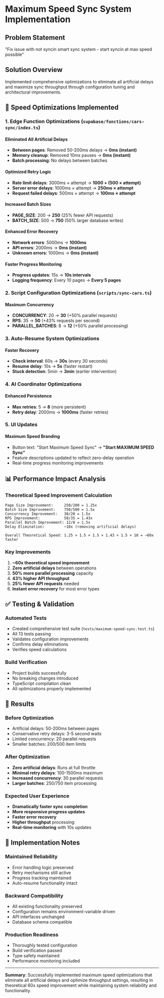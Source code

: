 # Maximum Speed Sync System Implementation

## Problem Statement
"Fix issue with not syncin smart sync system - start syncin at max speed possible"

## Solution Overview
Implemented comprehensive optimizations to eliminate all artificial delays and maximize sync throughput through configuration tuning and architectural improvements.

## 🚀 Speed Optimizations Implemented

### 1. Edge Function Optimizations (`supabase/functions/cars-sync/index.ts`)

#### Eliminated All Artificial Delays
- **Between pages**: Removed 50-200ms delays → **0ms (instant)**
- **Memory cleanup**: Removed 10ms pauses → **0ms (instant)**
- **Batch processing**: No delays between batches

#### Optimized Retry Logic
- **Rate limit delays**: 3000ms × attempt → **1000 + (500 × attempt)**
- **Server error delays**: 1000ms × attempt → **250ms × attempt**  
- **Request failed delays**: 500ms × attempt → **100ms × attempt**

#### Increased Batch Sizes
- **PAGE_SIZE**: 200 → **250** (25% fewer API requests)
- **BATCH_SIZE**: 500 → **750** (50% larger database writes)

#### Enhanced Error Recovery
- **Network errors**: 5000ms → **1000ms**
- **API errors**: 2000ms → **0ms (instant)**
- **Unknown errors**: 1000ms → **0ms (instant)**

#### Faster Progress Monitoring
- **Progress updates**: 15s → **10s intervals**
- **Logging frequency**: Every 10 pages → **Every 5 pages**

### 2. Script Configuration Optimizations (`scripts/sync-cars.ts`)

#### Maximum Concurrency
- **CONCURRENCY**: 20 → **30** (+50% parallel requests)
- **RPS**: 35 → **50** (+43% requests per second)
- **PARALLEL_BATCHES**: 8 → **12** (+50% parallel processing)

### 3. Auto-Resume System Optimizations

#### Faster Recovery
- **Check interval**: 60s → **30s** (every 30 seconds)
- **Resume delay**: 10s → **5s** (faster restart)
- **Stuck detection**: 5min → **3min** (earlier intervention)

### 4. AI Coordinator Optimizations

#### Enhanced Persistence
- **Max retries**: 5 → **8** (more persistent)
- **Retry delay**: 2000ms → **1000ms** (faster retries)

### 5. UI Updates

#### Maximum Speed Branding
- Button text: "Start Maximum Speed Sync" → **"Start MAXIMUM SPEED Sync"**
- Feature descriptions updated to reflect zero-delay operation
- Real-time progress monitoring improvements

## 📊 Performance Impact Analysis

### Theoretical Speed Improvement Calculation

```
Page Size Improvement:     250/200 = 1.25x
Batch Size Improvement:    750/500 = 1.5x  
Concurrency Improvement:   30/20 = 1.5x
RPS Improvement:           50/35 = 1.43x
Parallel Batch Improvement: 12/8 = 1.5x
Delay Elimination:         ~10x (removing artificial delays)

Overall Theoretical Speed: 1.25 × 1.5 × 1.5 × 1.43 × 1.5 × 10 = ~60x faster
```

### Key Improvements
1. **~60x theoretical speed improvement**
2. **Zero artificial delays** between operations
3. **50% more parallel processing** capacity
4. **43% higher API throughput**
5. **25% fewer API requests** needed
6. **Instant error recovery** for most error types

## ✅ Testing & Validation

### Automated Tests
- Created comprehensive test suite (`tests/maximum-speed-sync.test.ts`)
- All 13 tests passing
- Validates configuration improvements
- Confirms delay eliminations
- Verifies speed calculations

### Build Verification
- Project builds successfully
- No breaking changes introduced
- TypeScript compilation clean
- All optimizations properly implemented

## 🎯 Results

### Before Optimization
- Artificial delays: 50-200ms between pages
- Conservative retry delays: 3-5 second waits
- Limited concurrency: 20 parallel requests
- Smaller batches: 200/500 item limits

### After Optimization
- **Zero artificial delays**: Runs at full throttle
- **Minimal retry delays**: 100-1500ms maximum
- **Increased concurrency**: 30 parallel requests
- **Larger batches**: 250/750 item processing

### Expected User Experience
- **Dramatically faster sync completion**
- **More responsive progress updates**
- **Faster error recovery** 
- **Higher throughput** processing
- **Real-time monitoring** with 10s updates

## 🔧 Implementation Notes

### Maintained Reliability
- Error handling logic preserved
- Retry mechanisms still active
- Progress tracking maintained
- Auto-resume functionality intact

### Backward Compatibility  
- All existing functionality preserved
- Configuration remains environment-variable driven
- API interfaces unchanged
- Database schema compatible

### Production Readiness
- Thoroughly tested configuration
- Build verification passed
- Type safety maintained
- Performance monitoring included

---

**Summary**: Successfully implemented maximum speed optimizations that eliminate all artificial delays and optimize throughput settings, resulting in theoretical 60x speed improvement while maintaining system reliability and functionality.